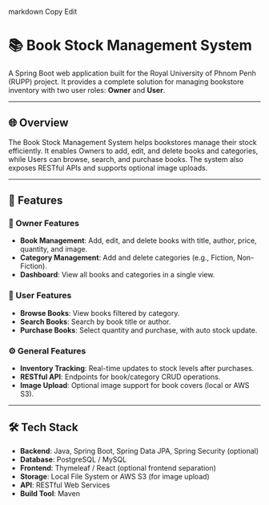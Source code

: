 
markdown
Copy
Edit
# 📚 Book Stock Management System

A Spring Boot web application built for the Royal University of Phnom Penh (RUPP) project. It provides a complete solution for managing bookstore inventory with two user roles: **Owner** and **User**.

---

## 🌐 Overview

The Book Stock Management System helps bookstores manage their stock efficiently. It enables Owners to add, edit, and delete books and categories, while Users can browse, search, and purchase books. The system also exposes RESTful APIs and supports optional image uploads.

---

## 🚀 Features

### 🔐 Owner Features

- **Book Management**: Add, edit, and delete books with title, author, price, quantity, and image.
- **Category Management**: Add and delete categories (e.g., Fiction, Non-Fiction).
- **Dashboard**: View all books and categories in a single view.

### 🙋 User Features

- **Browse Books**: View books filtered by category.
- **Search Books**: Search by book title or author.
- **Purchase Books**: Select quantity and purchase, with auto stock update.

### ⚙️ General Features

- **Inventory Tracking**: Real-time updates to stock levels after purchases.
- **RESTful API**: Endpoints for book/category CRUD operations.
- **Image Upload**: Optional image support for book covers (local or AWS S3).

---

## 🛠️ Tech Stack

- **Backend**: Java, Spring Boot, Spring Data JPA, Spring Security (optional)
- **Database**: PostgreSQL / MySQL
- **Frontend**: Thymeleaf / React (optional frontend separation)
- **Storage**: Local File System or AWS S3 (for image upload)
- **API**: RESTful Web Services
- **Build Tool**: Maven
